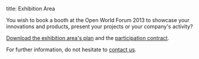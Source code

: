 title: Exhibition Area

You wish to book a booth at the Open World Forum 2013 to showcase your innovations and products, present your projects or your company's activity? 

[Download the exhibition area's plan](/static/Documents/OWF_PlanExpo.pdf) and the [participation contract](/static/Documents/ParticipationContract_OWF2013.pdf).

For further information, do not hesitate to [contact us][2].

[2]: mailto:participation%40openworldforum.org
